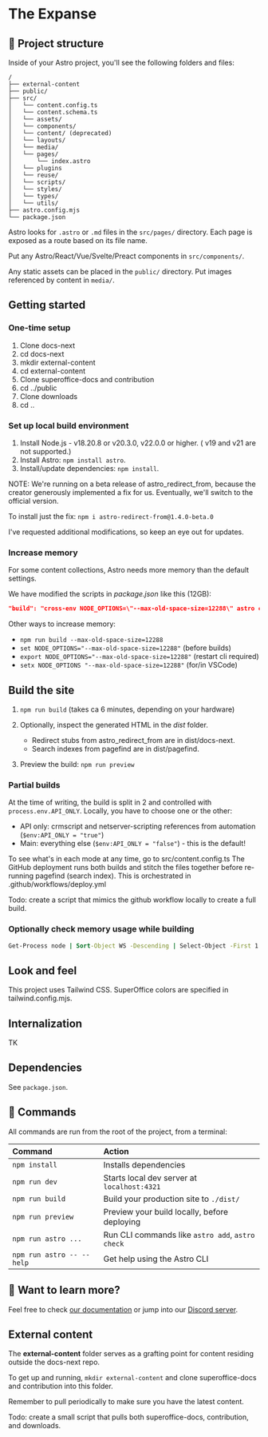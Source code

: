 # The Expanse

## 🚀 Project structure

Inside of your Astro project, you'll see the following folders and files:

```text
/
├── external-content
├── public/
├── src/
│   └── content.config.ts
│   └── content.schema.ts
│   └── assets/
│   └── components/
│   └── content/ (deprecated)
│   └── layouts/
│   └── media/
│   └── pages/
│       └── index.astro
│   └── plugins
│   └── reuse/
│   └── scripts/
│   └── styles/
│   └── types/
│   └── utils/
├── astro.config.mjs
└── package.json
```

Astro looks for `.astro` or `.md` files in the `src/pages/` directory. Each page is exposed as a route based on its file name.

Put any Astro/React/Vue/Svelte/Preact components in `src/components/`.

Any static assets can be placed in the `public/` directory. Put images referenced by content in `media/`.

## Getting started

### One-time setup

1. Clone docs-next
1. cd docs-next
1. mkdir external-content
1. cd external-content
1. Clone superoffice-docs and contribution
1. cd ../public
1. Clone downloads
1. cd ..

### Set up local build environment

1. Install Node.js - v18.20.8 or v20.3.0, v22.0.0 or higher. ( v19 and v21 are not supported.)
1. Install Astro: `npm install astro`.
1. Install/update dependencies: `npm install`.

NOTE: We're running on a beta release of astro_redirect_from, because the creator generously implemented a fix for us. Eventually, we'll switch to the official version.

To install just the fix: `npm i astro-redirect-from@1.4.0-beta.0`

I've requested additional modifications, so keep an eye out for updates.

### Increase memory

For some content collections, Astro needs more memory than the default settings.

We have modified the scripts in *package.json* like this (12GB):

```json
"build": "cross-env NODE_OPTIONS=\"--max-old-space-size=12288\" astro check && astro build",
```

Other ways to increase memory:

* `npm run build --max-old-space-size=12288`
* `set NODE_OPTIONS="--max-old-space-size=12288"` (before builds)
* `export NODE_OPTIONS="--max-old-space-size=12288"` (restart cli required)
* `setx NODE_OPTIONS "--max-old-space-size=12288"` (for/in VSCode)

## Build the site

1. `npm run build` (takes ca 6 minutes, depending on your hardware)

1. Optionally, inspect the generated HTML in the *dist* folder.

    * Redirect stubs from astro_redirect_from are in dist/docs-next.
    * Search indexes from pagefind are in dist/pagefind.

1. Preview the build: `npm run preview`

### Partial builds

At the time of writing, the build is split in 2 and controlled with `process.env.API_ONLY`. Locally, you have to choose one or the other:

* API only: crmscript and netserver-scripting references from automation (`$env:API_ONLY = "true"`)
* Main: everything else (`$env:API_ONLY = "false"`) - this is the default!

To see what's in each mode at any time, go to src/content.config.ts
The GitHub deployment runs both builds and stitch the files together before re-running pagefind (search index). This is orchestrated in .github/workflows/deploy.yml

Todo: create a script that mimics the github workflow locally to create a full build.

### Optionally check memory usage while building

```cmd
Get-Process node | Sort-Object WS -Descending | Select-Object -First 1
```

## Look and feel

This project uses Tailwind CSS. SuperOffice colors are specified in tailwind.config.mjs.

## Internalization

TK

## Dependencies

See `package.json`.

## 🧞 Commands

All commands are run from the root of the project, from a terminal:

| Command                   | Action                                           |
| :------------------------ | :----------------------------------------------- |
| `npm install`             | Installs dependencies                            |
| `npm run dev`             | Starts local dev server at `localhost:4321`      |
| `npm run build`           | Build your production site to `./dist/`          |
| `npm run preview`         | Preview your build locally, before deploying     |
| `npm run astro ...`       | Run CLI commands like `astro add`, `astro check` |
| `npm run astro -- --help` | Get help using the Astro CLI                     |

## 👀 Want to learn more?

Feel free to check [our documentation](https://docs.astro.build) or jump into our [Discord server](https://astro.build/chat).

## External content

The **external-content** folder serves as a grafting point for content residing outside the docs-next repo.

To get up and running, `mkdir external-content` and clone superoffice-docs and contribution into this folder.

Remember to pull periodically to make sure you have the latest content.

Todo: create a small script that pulls both superoffice-docs, contribution, and downloads.
